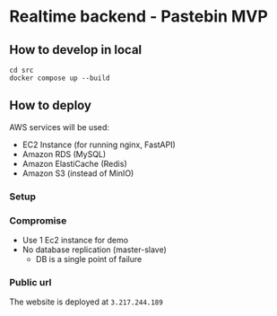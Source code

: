# Realtime backend - Pastebin MVP

## How to develop in local
```
cd src
docker compose up --build
```
## How to deploy
AWS services will be used:
* EC2 Instance (for running nginx, FastAPI)
* Amazon RDS (MySQL)
* Amazon ElastiCache (Redis)
* Amazon S3 (instead of MinIO)

### Setup

### Compromise
* Use 1 Ec2 instance for demo
* No database replication (master-slave) 
    * DB is a single point of failure

### Public url
The website is deployed at `3.217.244.189`
